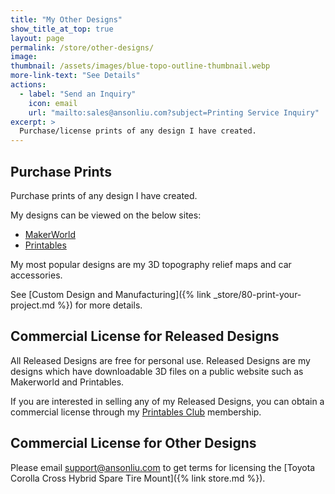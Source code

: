 ```yaml
---
title: "My Other Designs"
show_title_at_top: true
layout: page
permalink: /store/other-designs/
image:
thumbnail: /assets/images/blue-topo-outline-thumbnail.webp
more-link-text: "See Details"
actions:
  - label: "Send an Inquiry"
    icon: email
    url: "mailto:sales@ansonliu.com?subject=Printing Service Inquiry"
excerpt: >
  Purchase/license prints of any design I have created. 
---
```


## Purchase Prints

Purchase prints of any design I have created.

My designs can be viewed on the below sites:

- [MakerWorld](https://makerworld.com/en/@ansonl)
- [Printables](https://www.printables.com/@ansonl/)

My most popular designs are my 3D topography relief maps and car accessories.

See [Custom Design and Manufacturing]({% link _store/80-print-your-project.md %}) for more details.

## Commercial License for Released Designs

All Released Designs are free for personal use. Released Designs are my designs which have downloadable 3D files on a public website such as Makerworld and Printables.

If you are interested in selling any of my Released Designs, you can obtain a commercial license through my [Printables Club](https://www.printables.com/@ansonl/) membership.

## Commercial License for Other Designs

Please email [support@ansonliu.com](mailto:support@ansonliu.com) to get terms for licensing the [Toyota Corolla Cross Hybrid Spare Tire Mount]({% link store.md %}).

